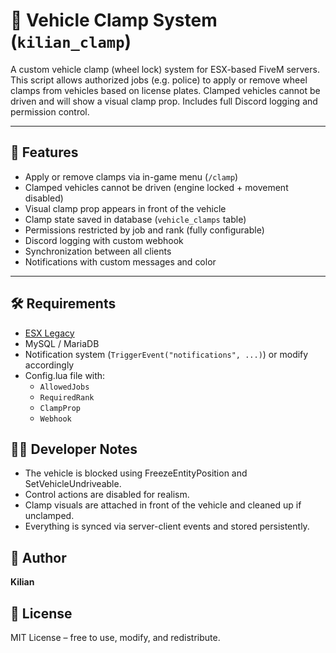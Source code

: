 # 🚫 Vehicle Clamp System (`kilian_clamp`)

A custom vehicle clamp (wheel lock) system for ESX-based FiveM servers. This script allows authorized jobs (e.g. police) to apply or remove wheel clamps from vehicles based on license plates. Clamped vehicles cannot be driven and will show a visual clamp prop. Includes full Discord logging and permission control.

---

## 🔧 Features

- Apply or remove clamps via in-game menu (`/clamp`)
- Clamped vehicles cannot be driven (engine locked + movement disabled)
- Visual clamp prop appears in front of the vehicle
- Clamp state saved in database (`vehicle_clamps` table)
- Permissions restricted by job and rank (fully configurable)
- Discord logging with custom webhook
- Synchronization between all clients
- Notifications with custom messages and color

---

## 🛠 Requirements

- [ESX Legacy](https://github.com/esx-framework/esx-legacy)
- MySQL / MariaDB
- Notification system (`TriggerEvent("notifications", ...)`) or modify accordingly
- Config.lua file with:
  - `AllowedJobs`
  - `RequiredRank`
  - `ClampProp`
  - `Webhook`

## 🧑‍💻 Developer Notes

- The vehicle is blocked using FreezeEntityPosition and SetVehicleUndriveable.
- Control actions are disabled for realism.
- Clamp visuals are attached in front of the vehicle and cleaned up if unclamped.
- Everything is synced via server-client events and stored persistently.

## 👤 Author
**Kilian**

## 📄 License

MIT License – free to use, modify, and redistribute.


